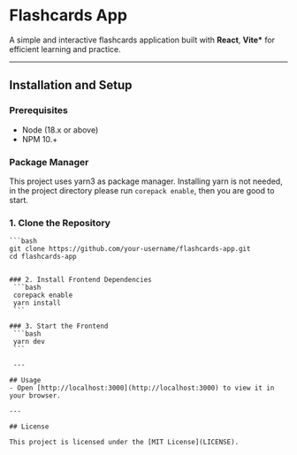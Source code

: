 # Flashcards App

A simple and interactive flashcards application built with **React**, **Vite\*** for efficient learning and practice.

---

## Installation and Setup

### Prerequisites

- Node (18.x or above)
- NPM 10.+

### Package Manager

This project uses yarn3 as package manager. Installing yarn is not needed, in the project directory please run `corepack enable`, then you are good to start.

### 1. Clone the Repository

    ```bash
    git clone https://github.com/your-username/flashcards-app.git
    cd flashcards-app

````

### 2. Install Frontend Dependencies
 ```bash
 corepack enable
 yarn install
 ```

### 3. Start the Frontend
 ```bash
 yarn dev
 ```

 ---

## Usage
- Open [http://localhost:3000](http://localhost:3000) to view it in your browser.

---

## License

This project is licensed under the [MIT License](LICENSE).
````
